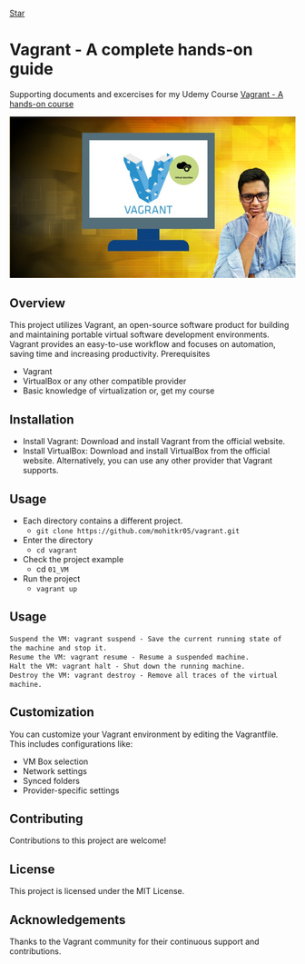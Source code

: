 <!-- Place this tag where you want the button to render. -->
<a class="github-button" href="https://github.com/mohitkr05/vagrant" data-size="large" data-show-count="true" aria-label="Star mohitkr05/vagrant on GitHub">Star</a>

# Vagrant - A complete hands-on guide

Supporting documents and excercises for my Udemy Course [Vagrant - A hands-on course](https://www.udemy.com/course/vagrant-the-ultimate-course/?referralCode=2371934957EB05DA38C2)

[![Vagrant - A complete hands on course](docs/5080200_7247.jpg)](https://www.udemy.com/course/vagrant-the-ultimate-course/?referralCode=2371934957EB05DA38C2)

## Overview

This project utilizes Vagrant, an open-source software product for building and maintaining portable virtual software development environments. Vagrant provides an easy-to-use workflow and focuses on automation, saving time and increasing productivity.
Prerequisites

- Vagrant
- VirtualBox or any other compatible provider
- Basic knowledge of virtualization
or, get my course

## Installation
- Install Vagrant: Download and install Vagrant from the official website.
- Install VirtualBox: Download and install VirtualBox from the official website. Alternatively, you can use any other provider that Vagrant supports.

## Usage
- Each directory contains a different project.
  - `git clone https://github.com/mohitkr05/vagrant.git`
- Enter the directory 
  - `cd vagrant`
- Check the project example 
  - cd `01_VM`
- Run the project
  - `vagrant up`

## Usage

    Suspend the VM: vagrant suspend - Save the current running state of the machine and stop it.
    Resume the VM: vagrant resume - Resume a suspended machine.
    Halt the VM: vagrant halt - Shut down the running machine.
    Destroy the VM: vagrant destroy - Remove all traces of the virtual machine.

## Customization

You can customize your Vagrant environment by editing the Vagrantfile. This includes configurations like:

 - VM Box selection
 - Network settings
 - Synced folders
 - Provider-specific settings

## Contributing

Contributions to this project are welcome!


## License

This project is licensed under the MIT License.

## Acknowledgements

Thanks to the Vagrant community for their continuous support and contributions.